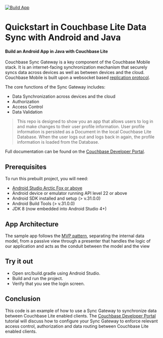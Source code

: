 [![Build App](https://github.com/couchbase-examples/android-java-cblite-userprofile-query/actions/workflows/build-workflow.yml/badge.svg)](https://github.com/couchbase-examples/android-java-cblite-userprofile-sync/actions/workflows/build-workflow.yml)

# Quickstart in Couchbase Lite Data Sync with Android and Java
#### Build an Android App in Java with Couchbase Lite 

Couchbase Sync Gateway is a key component of the Couchbase Mobile stack. It is an internet-facing synchronization mechanism that securely syncs data across devices as well as between devices and the cloud. Couchbase Mobile is built upon a websocket based [replication protocol](https://blog.couchbase.com/data-replication-couchbase-mobile/).

The core functions of the Sync Gateway includes:

- Data Synchronization across devices and the cloud
- Authorization
- Access Control
- Data Validation

> This repo is designed to show you an app that allows users to log in and make changes to their user profile information.  User profile information is persisted as a Document in the local Couchbase Lite Database. When the user logs out and logs back in again, the profile information is loaded from the Database. 

Full documentation can be found on the [Couchbase Developer Portal](https://developer.couchbase.com/tutorial-quickstart-android-java-sync/).


## Prerequisites
To run this prebuilt project, you will need:

- [Android Studio Arctic Fox or above](https://developer.android.com/studio)
- Android device or emulator running API level 22 or above 
- Android SDK installed and setup (> v.31.0.0)
- Android Build Tools (> v.31.0.0)
- JDK 8 (now embedded into Android Studio 4+)

## App Architecture

The sample app follows the [MVP pattern](https://en.wikipedia.org/wiki/Model%E2%80%93view%E2%80%93presenter), separating the internal data model, from a passive view through a presenter that handles the logic of our application and acts as the conduit between the model and the view

## Try it out

* Open src/build.gradle using Android Studio.
* Build and run the project.
* Verify that you see the login screen.

## Conclusion

This code is an example of how to use a Sync Gateway to synchronize data between Couchbase Lite enabled clients. The [Couchbase Developer Portal](https://developer.couchbase.com/tutorial-quickstart-android-java-sync/) tutorial will discuss how to configure your Sync Gateway to enforce relevant access control, authorization and data routing between Couchbase Lite enabled clients.